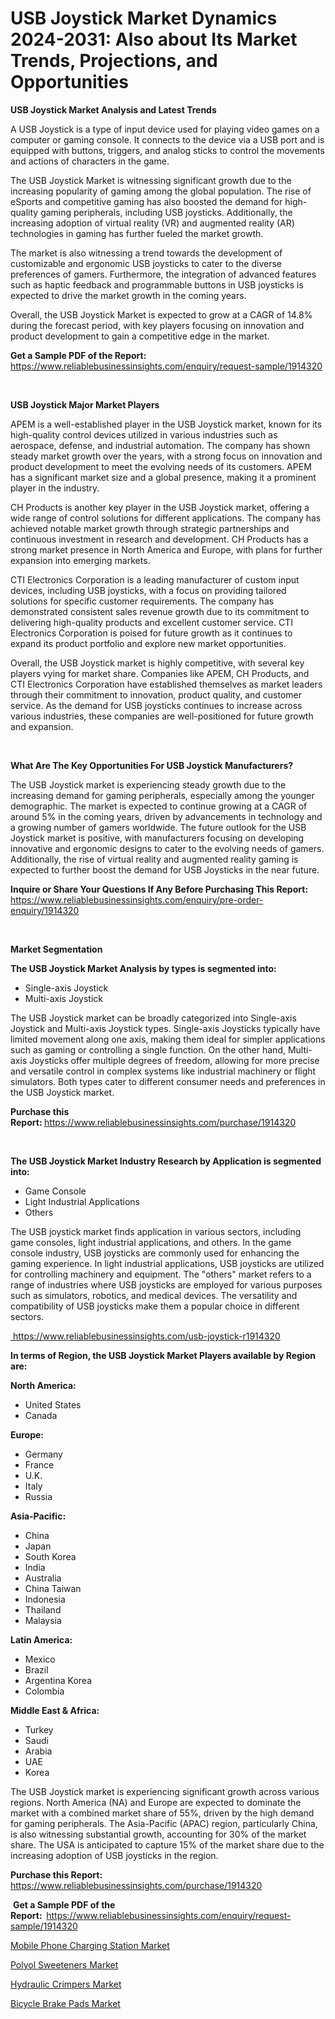 <p><h1>USB Joystick Market Dynamics 2024-2031: Also about Its Market Trends, Projections, and Opportunities</h1></p><p><strong>USB Joystick Market Analysis and Latest Trends</strong></p>
<p><p>A USB Joystick is a type of input device used for playing video games on a computer or gaming console. It connects to the device via a USB port and is equipped with buttons, triggers, and analog sticks to control the movements and actions of characters in the game.</p><p>The USB Joystick Market is witnessing significant growth due to the increasing popularity of gaming among the global population. The rise of eSports and competitive gaming has also boosted the demand for high-quality gaming peripherals, including USB joysticks. Additionally, the increasing adoption of virtual reality (VR) and augmented reality (AR) technologies in gaming has further fueled the market growth.</p><p>The market is also witnessing a trend towards the development of customizable and ergonomic USB joysticks to cater to the diverse preferences of gamers. Furthermore, the integration of advanced features such as haptic feedback and programmable buttons in USB joysticks is expected to drive the market growth in the coming years.</p><p>Overall, the USB Joystick Market is expected to grow at a CAGR of 14.8% during the forecast period, with key players focusing on innovation and product development to gain a competitive edge in the market.</p></p>
<p><strong>Get a Sample PDF of the Report:&nbsp;</strong> <a href="https://www.reliablebusinessinsights.com/enquiry/request-sample/1914320">https://www.reliablebusinessinsights.com/enquiry/request-sample/1914320</a></p>
<p>&nbsp;</p>
<p><strong>USB Joystick Major Market Players</strong></p>
<p><p>APEM is a well-established player in the USB Joystick market, known for its high-quality control devices utilized in various industries such as aerospace, defense, and industrial automation. The company has shown steady market growth over the years, with a strong focus on innovation and product development to meet the evolving needs of its customers. APEM has a significant market size and a global presence, making it a prominent player in the industry.</p><p>CH Products is another key player in the USB Joystick market, offering a wide range of control solutions for different applications. The company has achieved notable market growth through strategic partnerships and continuous investment in research and development. CH Products has a strong market presence in North America and Europe, with plans for further expansion into emerging markets.</p><p>CTI Electronics Corporation is a leading manufacturer of custom input devices, including USB joysticks, with a focus on providing tailored solutions for specific customer requirements. The company has demonstrated consistent sales revenue growth due to its commitment to delivering high-quality products and excellent customer service. CTI Electronics Corporation is poised for future growth as it continues to expand its product portfolio and explore new market opportunities.</p><p>Overall, the USB Joystick market is highly competitive, with several key players vying for market share. Companies like APEM, CH Products, and CTI Electronics Corporation have established themselves as market leaders through their commitment to innovation, product quality, and customer service. As the demand for USB joysticks continues to increase across various industries, these companies are well-positioned for future growth and expansion.</p></p>
<p>&nbsp;</p>
<p><strong>What Are The Key Opportunities For USB Joystick Manufacturers?</strong></p>
<p><p>The USB Joystick market is experiencing steady growth due to the increasing demand for gaming peripherals, especially among the younger demographic. The market is expected to continue growing at a CAGR of around 5% in the coming years, driven by advancements in technology and a growing number of gamers worldwide. The future outlook for the USB Joystick market is positive, with manufacturers focusing on developing innovative and ergonomic designs to cater to the evolving needs of gamers. Additionally, the rise of virtual reality and augmented reality gaming is expected to further boost the demand for USB Joysticks in the near future.</p></p>
<p><strong>Inquire or Share Your Questions If Any Before Purchasing This Report:</strong> <a href="https://www.reliablebusinessinsights.com/enquiry/pre-order-enquiry/1914320">https://www.reliablebusinessinsights.com/enquiry/pre-order-enquiry/1914320</a></p>
<p>&nbsp;</p>
<p><strong>Market Segmentation</strong></p>
<p><strong>The USB Joystick Market Analysis by types is segmented into:</strong></p>
<p><ul><li>Single-axis Joystick</li><li>Multi-axis Joystick</li></ul></p>
<p><p>The USB Joystick market can be broadly categorized into Single-axis Joystick and Multi-axis Joystick types. Single-axis Joysticks typically have limited movement along one axis, making them ideal for simpler applications such as gaming or controlling a single function. On the other hand, Multi-axis Joysticks offer multiple degrees of freedom, allowing for more precise and versatile control in complex systems like industrial machinery or flight simulators. Both types cater to different consumer needs and preferences in the USB Joystick market.</p></p>
<p><strong>Purchase this Report:&nbsp;</strong><a href="https://www.reliablebusinessinsights.com/purchase/1914320">https://www.reliablebusinessinsights.com/purchase/1914320</a></p>
<p>&nbsp;</p>
<p><strong>The USB Joystick Market Industry Research by Application is segmented into:</strong></p>
<p><ul><li>Game Console</li><li>Light Industrial Applications</li><li>Others</li></ul></p>
<p><p>The USB joystick market finds application in various sectors, including game consoles, light industrial applications, and others. In the game console industry, USB joysticks are commonly used for enhancing the gaming experience. In light industrial applications, USB joysticks are utilized for controlling machinery and equipment. The "others" market refers to a range of industries where USB joysticks are employed for various purposes such as simulators, robotics, and medical devices. The versatility and compatibility of USB joysticks make them a popular choice in different sectors.</p></p>
<p><a href="https://www.reliablebusinessinsights.com/usb-joystick-r1914320">&nbsp;https://www.reliablebusinessinsights.com/usb-joystick-r1914320</a></p>
<p><strong>In terms of Region, the USB Joystick Market Players available by Region are:</strong></p>
<p>
    <p> <strong> North America: </strong>
        <ul>
            <li>United States</li>
            <li>Canada</li>
        </ul>
        </p> 
    <p> <strong> Europe: </strong>
        <ul>
            <li>Germany</li>
            <li>France</li>
            <li>U.K.</li>
            <li>Italy</li>
            <li>Russia</li>
        </ul>
        </p> 
    <p> <strong> Asia-Pacific: </strong>
        <ul>
            <li>China</li>
            <li>Japan</li>
            <li>South Korea</li>
            <li>India</li>
            <li>Australia</li>
            <li>China Taiwan</li>
            <li>Indonesia</li>
            <li>Thailand</li>
            <li>Malaysia</li>
        </ul>
        </p> 
    <p> <strong> Latin America: </strong>
        <ul>
            <li>Mexico</li>
            <li>Brazil</li>
            <li>Argentina Korea</li>
            <li>Colombia</li>
        </ul>
        </p> 
    <p> <strong> Middle East & Africa: </strong>
        <ul>
            <li>Turkey</li>
            <li>Saudi</li>
            <li>Arabia</li>
            <li>UAE</li>
            <li>Korea</li>
        </ul>
    </p>
    </p>
<p><p>The USB Joystick market is experiencing significant growth across various regions. North America (NA) and Europe are expected to dominate the market with a combined market share of 55%, driven by the high demand for gaming peripherals. The Asia-Pacific (APAC) region, particularly China, is also witnessing substantial growth, accounting for 30% of the market share. The USA is anticipated to capture 15% of the market share due to the increasing adoption of USB joysticks in the region.</p></p>
<p><strong>Purchase this Report: </strong><a href="https://www.reliablebusinessinsights.com/purchase/1914320">https://www.reliablebusinessinsights.com/purchase/1914320</a></p>
<p>&nbsp;<strong>Get a Sample PDF of the Report:&nbsp;&nbsp;</strong><a href="https://www.reliablebusinessinsights.com/enquiry/request-sample/1914320">https://www.reliablebusinessinsights.com/enquiry/request-sample/1914320</a></p>
<p><strong></strong></p>
<p><p><a href="https://www.linkedin.com/pulse/mobile-phone-charging-stationnbspmarket-focuses-market-share-tuwqe">Mobile Phone Charging Station Market</a></p><p><a href="https://www.linkedin.com/pulse/global-polyol-sweeteners-market-size-trends-analysis-regional-m3auc">Polyol Sweeteners Market</a></p><p><a href="https://github.com/Sinjinluong3e0awx2m195k76/Market-Research-Report-List-3/blob/main/hydraulic-crimpers-market.md">Hydraulic Crimpers Market</a></p><p><a href="https://github.com/LitzyGulgowski2023/Market-Research-Report-List-1/blob/main/bicycle-brake-pads-market.md">Bicycle Brake Pads Market</a></p></p>
